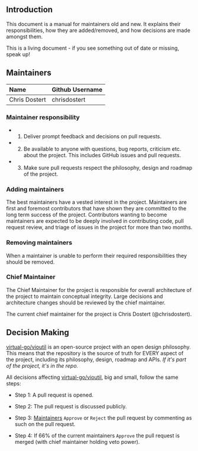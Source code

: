 ## Introduction

This document is a manual for maintainers old and new. It explains their
responsibilities, how they are added/removed, and how decisions are made
amongst them.

This is a living document - if you see something out of date or missing,
speak up!

## Maintainers

| Name          | Github Username |
|:--------------|:----------------|
| Chris Dostert | chrisdostert    |

### Maintainer responsibility

* 1) Deliver prompt feedback and decisions on pull requests.

* 2) Be available to anyone with questions, bug reports, criticism etc.
  about the project. This includes GitHub issues and pull requests.

* 3) Make sure pull requests respect the philosophy, design and roadmap
  of the project.

### Adding maintainers

The best maintainers have a vested interest in the project. Maintainers
are first and foremost contributors that have shown they are committed
to the long term success of the project. Contributors wanting to become
maintainers are expected to be deeply involved in contributing code,
pull request review, and triage of issues in the project for more than
two months.

### Removing maintainers

When a maintainer is unable to perform their required responsibilities
they should be removed.

### Chief Maintainer

The Chief Maintainer for the project is responsible for overall
architecture of the project to maintain conceptual integrity. Large
decisions and architecture changes should be reviewed by the chief
maintainer.

The current chief maintainer for the project is Chris Dostert
(@chrisdostert).

## Decision Making

[virtual-go/vioutil](https://github.com/virtual-go/vioutil) is an
open-source project with an open design philosophy. This means that the
repository is the source of truth for EVERY aspect of the project,
including its philosophy, design, roadmap and APIs. *If it's part of the
project, it's in the repo.*

All decisions affecting
[virtual-go/vioutil](https://github.com/virtual-go/vioutil), big and
small, follow the same steps:

* Step 1: A pull request is opened.

* Step 2: The pull request is discussed publicly.

* Step 3: [Maintainers](#maintainers) `Approve` or `Reject` the pull
  request by commenting as such on the pull request.

* Step 4: If 66% of the current maintainers `Approve` the pull request
  is merged (with chief maintainer holding veto power).
